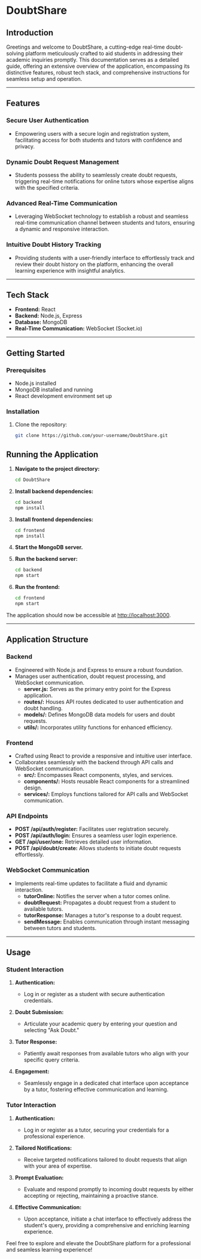 
# DoubtShare

## Introduction

Greetings and welcome to DoubtShare, a cutting-edge real-time doubt-solving platform meticulously crafted to aid students in addressing their academic inquiries promptly. This documentation serves as a detailed guide, offering an extensive overview of the application, encompassing its distinctive features, robust tech stack, and comprehensive instructions for seamless setup and operation.

---

## Features

### Secure User Authentication
- Empowering users with a secure login and registration system, facilitating access for both students and tutors with confidence and privacy.

### Dynamic Doubt Request Management
- Students possess the ability to seamlessly create doubt requests, triggering real-time notifications for online tutors whose expertise aligns with the specified criteria.

### Advanced Real-Time Communication
- Leveraging WebSocket technology to establish a robust and seamless real-time communication channel between students and tutors, ensuring a dynamic and responsive interaction.

### Intuitive Doubt History Tracking
- Providing students with a user-friendly interface to effortlessly track and review their doubt history on the platform, enhancing the overall learning experience with insightful analytics.



---

## Tech Stack

- **Frontend:** React
- **Backend:** Node.js, Express
- **Database:** MongoDB
- **Real-Time Communication:** WebSocket (Socket.io)

---

## Getting Started

### Prerequisites
- Node.js installed
- MongoDB installed and running
- React development environment set up

### Installation

1. Clone the repository:
   ```sh
   git clone https://github.com/your-username/DoubtShare.git


## Running the Application

1. **Navigate to the project directory:**
    ```sh
    cd DoubtShare
    ```

2. **Install backend dependencies:**
    ```sh
    cd backend
    npm install
    ```

3. **Install frontend dependencies:**
    ```sh
    cd frontend
    npm install
    ```

4. **Start the MongoDB server.**

5. **Run the backend server:**
    ```sh
    cd backend
    npm start
    ```

6. **Run the frontend:**
    ```sh
    cd frontend
    npm start
    ```

The application should now be accessible at [http://localhost:3000](http://localhost:3000).

---

## Application Structure

### Backend
- Engineered with Node.js and Express to ensure a robust foundation.
- Manages user authentication, doubt request processing, and WebSocket communication.
  - **server.js:** Serves as the primary entry point for the Express application.
  - **routes/:** Houses API routes dedicated to user authentication and doubt handling.
  - **models/:** Defines MongoDB data models for users and doubt requests.
  - **utils/:** Incorporates utility functions for enhanced efficiency.

### Frontend
- Crafted using React to provide a responsive and intuitive user interface.
- Collaborates seamlessly with the backend through API calls and WebSocket communication.
  - **src/:** Encompasses React components, styles, and services.
  - **components/:** Hosts reusable React components for a streamlined design.
  - **services/:** Employs functions tailored for API calls and WebSocket communication.

### API Endpoints
- **POST /api/auth/register:** Facilitates user registration securely.
- **POST /api/auth/login:** Ensures a seamless user login experience.
- **GET /api/user/one:** Retrieves detailed user information.
- **POST /api/doubt/create:** Allows students to initiate doubt requests effortlessly.

### WebSocket Communication
- Implements real-time updates to facilitate a fluid and dynamic interaction.
  - **tutorOnline:** Notifies the server when a tutor comes online.
  - **doubtRequest:** Propagates a doubt request from a student to available tutors.
  - **tutorResponse:** Manages a tutor's response to a doubt request.
  - **sendMessage:** Enables communication through instant messaging between tutors and students.

---

## Usage

### Student Interaction
1. **Authentication:**
   - Log in or register as a student with secure authentication credentials.

2. **Doubt Submission:**
   - Articulate your academic query by entering your question and selecting "Ask Doubt."

3. **Tutor Response:**
   - Patiently await responses from available tutors who align with your specific query criteria.

4. **Engagement:**
   - Seamlessly engage in a dedicated chat interface upon acceptance by a tutor, fostering effective communication and learning.

### Tutor Interaction
1. **Authentication:**
   - Log in or register as a tutor, securing your credentials for a professional experience.

2. **Tailored Notifications:**
   - Receive targeted notifications tailored to doubt requests that align with your area of expertise.

3. **Prompt Evaluation:**
   - Evaluate and respond promptly to incoming doubt requests by either accepting or rejecting, maintaining a proactive stance.

4. **Effective Communication:**
   - Upon acceptance, initiate a chat interface to effectively address the student's query, providing a comprehensive and enriching learning experience.

Feel free to explore and elevate the DoubtShare platform for a professional and seamless learning experience!


